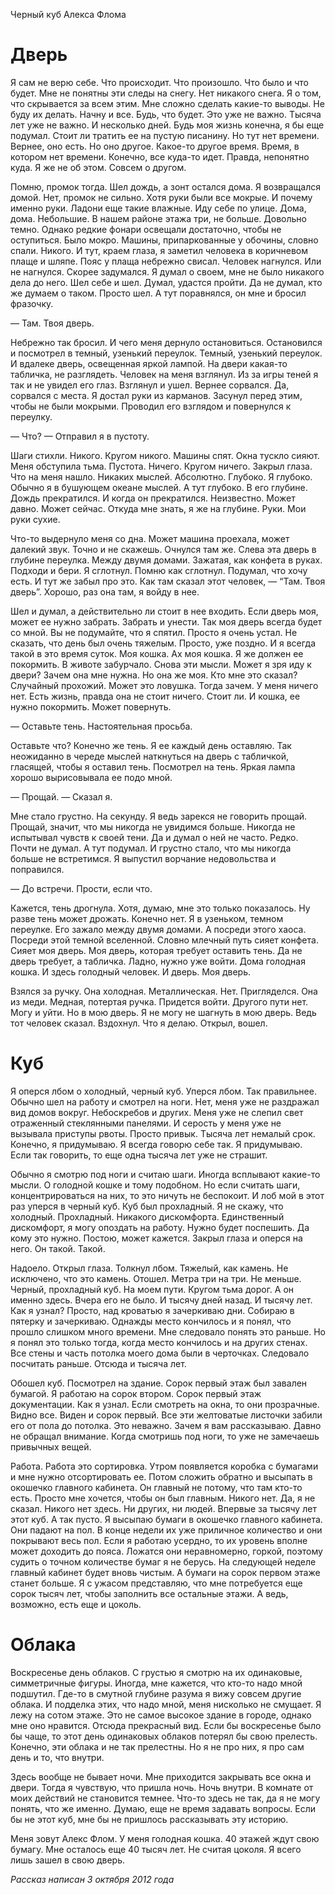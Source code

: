Черный куб Алекса Флома

# Дверь

Я сам не верю себе. Что происходит. Что произошло. Что было и что будет. Мне не понятны эти следы на снегу. Нет никакого снега. Я о том, что скрывается за всем этим. Мне сложно сделать какие-то выводы. Не буду их делать. Начну и все. Будь, что будет. Это уже не важно. Тысяча лет уже не важно. И несколько дней. Будь моя жизнь конечна, я бы еще подумал. Стоит ли тратить ее на пустую писанину. Но тут нет времени. Вернее, оно есть. Но оно другое. Какое-то другое время. Время, в котором нет времени. Конечно, все куда-то идет. Правда, непонятно куда. Я же не об этом. Совсем о другом. 

Помню, промок тогда. Шел дождь, а зонт остался дома. Я возвращался домой. Нет, промок не сильно. Хотя руки были все мокрые. И почему именно руки. Ладони еще такие влажные. Иду себе по улице. Дома, дома. Небольшие. В нашем районе этажа три, не больше. Довольно темно. Однако редкие фонари освещали достаточно, чтобы не оступиться. Было мокро. Машины, припаркованные у обочины, словно спали. Никого. И тут, краем глаза, я заметил человека в коричневом плаще и шляпе. Пояс у плаща небрежно свисал. Человек нагнулся. Или не нагнулся. Скорее задумался. Я думал о своем, мне не было никакого дела до него. Шел себе и шел. Думал, удастся пройти. Да не думал, кто же думаем о таком. Просто шел. А тут поравнялся, он мне и бросил фразочку.

— Там. Твоя дверь. 

Небрежно так бросил. И чего меня дернуло остановиться. Остановился и посмотрел в темный, узенький переулок. Темный, узенький переулок. И вдалеке дверь, освещенная яркой лампой. На двери какая-то табличка, не разглядеть. Человек на меня взглянул. Из за игры теней я так и не увидел его глаз. Взглянул и ушел. Вернее сорвался. Да, сорвался с места. Я достал руки из карманов. Засунул перед этим, чтобы не были мокрыми. Проводил его взглядом и повернулся к переулку.

— Что? — Отправил я в пустоту.

Шаги стихли. Никого. Кругом никого. Машины спят. Окна тускло сияют. Меня обступила тьма. Пустота. Ничего. Кругом ничего. Закрыл глаза. Что на меня нашло. Никаких мыслей. Абсолютно. Глубоко. Я глубоко. Обычно я в бушующем океане мыслей. А тут глубоко. В его глубине. Дождь прекратился. И когда он прекратился. Неизвестно. Может давно. Может сейчас. Откуда мне знать, я же на глубине. Руки. Мои руки сухие. 

Что-то выдернуло меня со дна. Может машина проехала, может далекий звук. Точно и не скажешь. Очнулся там же. Слева эта дверь в глубине переулка. Между двумя домами. Зажатая, как конфета в руках. Подходи и бери. Я сглотнул. Помню как сглотнул. Подумал, что хочу есть. И тут же забыл про это. Как там сказал этот человек, — “Там. Твоя дверь”. Хорошо, раз она там, я войду в нее.

Шел и думал, а действительно ли стоит в нее входить. Если дверь моя, может ее нужно забрать. Забрать и унести. Так моя дверь всегда будет со мной. Вы не подумайте, что я спятил. Просто я очень устал. Не сказать, что день был очень тяжелым. Просто, уже поздно. И я всегда такой в это время суток. Моя кошка. Ах моя кошка. Я же должен ее покормить. В животе забурчало. Снова эти мысли. Может я зря иду к двери? Зачем она мне нужна. Но она же моя. Кто мне это сказал? Случайный прохожий. Может это ловушка. Тогда зачем. У меня ничего нет. Есть жизнь, правда она не стоит ничего. Стоит ли. И кошка, ее нужно покормить. Может повернуть.

— Оставьте тень. Настоятельная просьба.

Оставьте что? Конечно же тень. Я ее каждый день оставляю. Так неожиданно в череде мыслей наткнуться на дверь с табличкой, гласящей, чтобы я оставил тень. Посмотрел на тень. Яркая лампа хорошо вырисовывала ее подо мной. 

— Прощай. — Сказал я.

Мне стало грустно. На секунду. Я ведь зарекся не говорить прощай. Прощай, значит, что мы никогда не увидимся больше. Никогда не испытывал чувств к своей тени. Да и думал о ней не часто. Редко. Почти не думал. А тут подумал. И грустно стало, что мы никогда больше не встретимся. Я выпустил ворчание недовольства и поправился.

— До встречи. Прости, если что.

Кажется, тень дрогнула. Хотя, думаю, мне это только показалось. Ну разве тень может дрожать. Конечно нет. Я в узеньком, темном переулке. Его зажало между двумя домами. А посреди этого хаоса. Посреди этой темной вселенной. Словно млечный путь сияет конфета. Сияет моя дверь. Моя дверь, которая требует оставить тень. Да не дверь требует, а табличка. Ладно, нужно уже войти. Дома голодная кошка. И здесь голодный человек. И дверь. Моя дверь.

Взялся за ручку. Она холодная. Металлическая. Нет. Пригляделся. Она из меди. Медная, потертая ручка. Придется войти. Другого пути нет. Могу и уйти. Но в мою дверь. Я не могу не шагнуть в мою дверь. Ведь тот человек сказал. Вздохнул. Что я делаю. Открыл, вошел.

# Куб

Я оперся лбом о холодный, черный куб. Уперся лбом. Так правильнее. Обычно шел на работу и смотрел на ноги. Нет, меня уже не раздражал вид домов вокруг. Небоскребов и других. Меня уже не слепил свет отраженный стеклянными панелями. И серость у меня уже не вызывала приступы рвоты. Просто привык. Тысяча лет немалый срок. Конечно, я придумываю. Я всегда говорю себе так. Я придумываю. Если так говорить, то еще одна тысяча лет уже не страшит. 

Обычно я смотрю под ноги и считаю шаги. Иногда всплывают какие-то мысли. О голодной кошке и тому подобном. Но если считать шаги, концентрироваться на них, то это ничуть не беспокоит. И лоб мой в этот раз уперся в черный куб. Куб был прохладный. Я не скажу, что холодный. Прохладный. Никакого дискомфорта. Единственный дискомфорт, я могу опоздать на работу. Нужно будет поспешить. Да кому это нужно. Постою, может кажется. Закрыл глаза и оперся на него. Он такой. Такой.

Надоело. Открыл глаза. Толкнул лбом. Тяжелый, как камень. Не исключено, что это камень. Отошел. Метра три на три. Не меньше. Черный, прохладный куб. На моем пути. Кругом тьма дорог. А он именно здесь. Вчера его не было. И тысячу дней назад. И тысячу лет. Как я узнал? Просто, над кроватью я зачеркиваю дни. Собираю в пятерку и зачеркиваю. Однажды место кончилось и я понял, что прошло слишком много времени. Мне следовало понять это раньше. Но я понял это только тогда, когда место кончилось и на других стенах. Все стены и часть потолка моего дома были в черточках. Следовало посчитать раньше. Отсюда и тысяча лет. 

Обошел куб. Посмотрел на здание. Сорок первый этаж был завален бумагой. Я работаю на сорок втором. Сорок первый этаж документации. Как я узнал. Если смотреть на окна, то они прозрачные. Видно все. Виден и сорок первый. Все эти желтоватые листочки забили его от пола до потолка. Это неважно. Зачем я вам рассказываю. Давно не обращал внимание. Когда смотришь под ноги, то уже не замечаешь привычных вещей.

Работа. Работа это сортировка. Утром появляется коробка с бумагами и мне нужно отсортировать ее. Потом сложить обратно и высыпать в окошечко главного кабинета. Он главный не потому, что там кто-то есть. Просто мне хочется, чтобы он был главным. Никого нет. Да, я не сказал. Никого нет здесь. Ни других, ни людей. Впервые за тысячу лет этот куб. А так пусто. Я высыпаю бумаги в окошечко главного кабинета. Они падают на пол. В конце недели их уже приличное количество и они покрывают весь пол. Если я работаю усердно, то их уровень вполне может доходить до пояса. Ложатся они неравномерно, горкой, поэтому судить о точном количестве бумаг я не берусь. На следующей неделе главный кабинет будет вновь чистым. А бумаги на сорок первом этаже станет больше. Я с ужасом представляю, что мне потребуется еще сорок тысяч лет, чтобы заполнить все остальные этажи. А ведь, возможно, есть еще и цоколь. 

# Облака

Воскресенье день облаков. С грустью я смотрю на их одинаковые, симметричные фигуры. Иногда, мне кажется, что кто-то надо мной подшутил. Где-то в смутной глубине разума я вижу совсем другие облака. И подделка этих, что надо мной, меня нисколько не смущает. Я лежу на сотом этаже. Это не самое высокое здание в городе, однако мне оно нравится. Отсюда прекрасный вид. Если бы воскресенье было бы чаще, то этот день одинаковых облаков потерял бы свою прелесть. Конечно, эти облака и не так прелестны. Но я не про них, я про сам день и то, что внутри. 

Здесь вообще не бывает ночи. Мне приходится закрывать все окна и двери. Тогда я чувствую, что пришла ночь. Ночь внутри. В комнате от моих действий не становится темнее. Что-то здесь не так, да я не могу понять, что же именно. Думаю, еще не время задавать вопросы. Если бы не этот куб, мне бы не пришлось рассказывать эту историю.

Меня зовут Алекс Флом. У меня голодная кошка. 40 этажей ждут свою бумагу. Мне осталось еще 40 тысяч лет. Не считая цоколя. Я всего лишь зашел в свою дверь. 

_Рассказ написан 3 октября 2012 года_